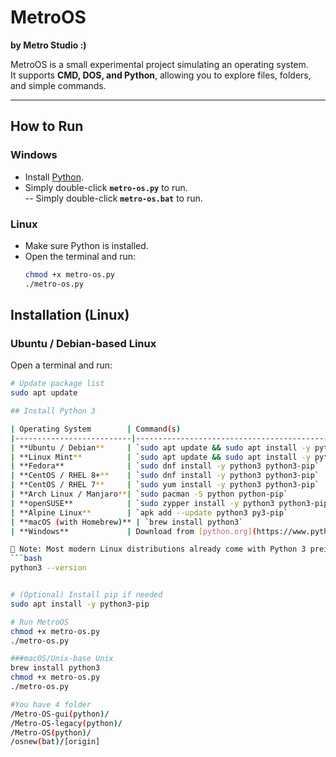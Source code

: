 # MetroOS  

**by Metro Studio :)**

MetroOS is a small experimental project simulating an operating system.  
It supports **CMD, DOS, and Python**, allowing you to explore files, folders, and simple commands.  

---

## How to Run  

### Windows  
- Install [Python](https://www.python.org/downloads/).  
- Simply double-click **`metro-os.py`** to run.  
-- Simply double-click **`metro-os.bat`** to run.  

### Linux  
- Make sure Python is installed.  
- Open the terminal and run:  
  ```bash
  chmod +x metro-os.py
  ./metro-os.py

## Installation (Linux)

### Ubuntu / Debian-based Linux  
Open a terminal and run:  
```bash
# Update package list
sudo apt update  

## Install Python 3

| Operating System        | Command(s)                                                                 |
|--------------------------|----------------------------------------------------------------------------|
| **Ubuntu / Debian**     | `sudo apt update && sudo apt install -y python3 python3-pip`               |
| **Linux Mint**          | `sudo apt update && sudo apt install -y python3 python3-pip`               |
| **Fedora**              | `sudo dnf install -y python3 python3-pip`                                  |
| **CentOS / RHEL 8+**    | `sudo dnf install -y python3 python3-pip`                                  |
| **CentOS / RHEL 7**     | `sudo yum install -y python3 python3-pip`                                  |
| **Arch Linux / Manjaro**| `sudo pacman -S python python-pip`                                         |
| **openSUSE**            | `sudo zypper install -y python3 python3-pip`                               |
| **Alpine Linux**        | `apk add --update python3 py3-pip`                                         |
| **macOS (with Homebrew)** | `brew install python3`                                                   |
| **Windows**             | Download from [python.org](https://www.python.org/downloads/) and install. |

📌 Note: Most modern Linux distributions already come with Python 3 preinstalled. You can check with:  
```bash
python3 --version


# (Optional) Install pip if needed
sudo apt install -y python3-pip  

# Run MetroOS
chmod +x metro-os.py
./metro-os.py

###macOS/Unix-base Unix
brew install python3
chmod +x metro-os.py
./metro-os.py

#You have 4 folder 
/Metro-OS-gui(python)/
/Metro-OS-legacy(python)/
/Metro-OS(python)/
/osnew(bat)/[origin]



